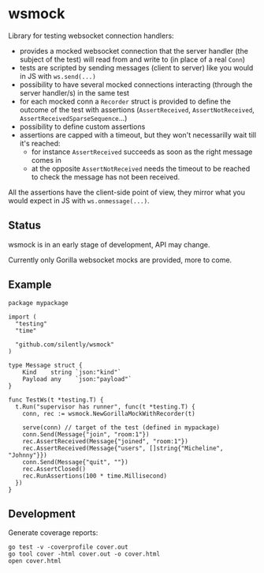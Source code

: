 # wsmock

Library for testing websocket connection handlers:

- provides a mocked websocket connection that the server handler (the subject of the test) will read from and write to (in place of a real `Conn`)
- tests are scripted by sending messages (client to server) like you would in JS with `ws.send(...)`
- possibility to have several mocked connections interacting (through the server handler/s) in the same test
- for each mocked conn a `Recorder` struct is provided to define the outcome of the test with assertions (`AssertReceived`, `AssertNotReceived`, `AssertReceivedSparseSequence`...)
- possibility to define custom assertions
- assertions are capped with a timeout, but they won't necessarilly wait till it's reached:
  - for instance `AssertReceived` succeeds as soon as the right message comes in
  - at the opposite `AssertNotReceived` needs the timeout to be reached to check the message has not been received.

All the assertions have the client-side point of view, they mirror what you would expect in JS with `ws.onmessage(...)`.

## Status

wsmock is in an early stage of development, API may change.

Currently only Gorilla websocket mocks are provided, more to come.

## Example

```golang
package mypackage

import (
  "testing"
  "time"

  "github.com/silently/wsmock"
)

type Message struct {
	Kind    string `json:"kind"`
	Payload any    `json:"payload"`
}

func TestWs(t *testing.T) {
  t.Run("supervisor has runner", func(t *testing.T) {
    conn, rec := wsmock.NewGorillaMockWithRecorder(t)
    
    serve(conn) // target of the test (defined in mypackage)
    conn.Send(Message{"join", "room:1"})
    rec.AssertReceived(Message{"joined", "room:1"})
    rec.AssertReceived(Message{"users", []string{"Micheline", "Johnny"}})
    conn.Send(Message{"quit", ""})
    rec.AssertClosed()
    rec.RunAssertions(100 * time.Millisecond)
  })
}
```

## Development

Generate coverage reports:

```
go test -v -coverprofile cover.out
go tool cover -html cover.out -o cover.html
open cover.html
```